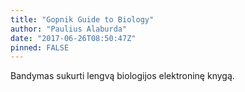 ```yaml
---
title: "Gopnik Guide to Biology"
author: "Paulius Alaburda"
date: "2017-06-26T08:50:47Z"
pinned: FALSE
---
```


Bandymas sukurti lengvą biologijos elektroninę knygą.
